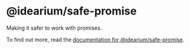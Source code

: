 # @idearium/safe-promise

Making it safer to work with promises.

To find out more, read the [documentation for @idearium/safe-promise](https://idearium.github.io/idearium-lib/docs/safe-promise).
